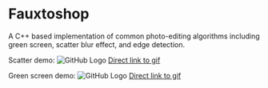 # Fauxtoshop

A C++ based implementation of common photo-editing algorithms including green screen, scatter blur effect, and edge detection.

Scatter demo:
![GitHub Logo](/assets/fauxtoshop-scatter.gif)
[Direct link to gif](https://j.gifs.com/P1K1Y6.gif)

Green screen demo:
![GitHub Logo](/assets/fauxtoshop-green-screen.gif)
[Direct link to gif](https://j.gifs.com/BgXgQY.gif)

